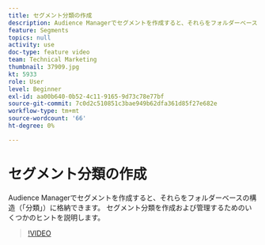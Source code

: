 ```yaml
---
title: セグメント分類の作成
description: Audience Managerでセグメントを作成すると、それらをフォルダーベースの構造（「分類」）に格納できます。 セグメント分類を作成および管理するためのいくつかのヒントを説明します。
feature: Segments
topics: null
activity: use
doc-type: feature video
team: Technical Marketing
thumbnail: 37909.jpg
kt: 5933
role: User
level: Beginner
exl-id: aa00b640-0b52-4c11-9165-9d73c78e77bf
source-git-commit: 7c0d2c510851c3bae949b62dfa361d85f27e682e
workflow-type: tm+mt
source-wordcount: '66'
ht-degree: 0%

---
```


# セグメント分類の作成

Audience Managerでセグメントを作成すると、それらをフォルダーベースの構造（「分類」）に格納できます。 セグメント分類を作成および管理するためのいくつかのヒントを説明します。

>[!VIDEO](https://video.tv.adobe.com/v/37909/?quality=12&learn=on)
